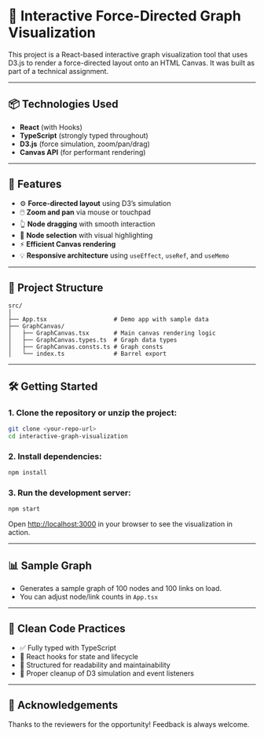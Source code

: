 # 🎯 Interactive Force-Directed Graph Visualization

This project is a React-based interactive graph visualization tool that uses D3.js to render a force-directed layout onto an HTML Canvas. It was built as part of a technical assignment.

---

## 📦 Technologies Used

- **React** (with Hooks)
- **TypeScript** (strongly typed throughout)
- **D3.js** (force simulation, zoom/pan/drag)
- **Canvas API** (for performant rendering)

---

## 🚀 Features

- ⚙️ **Force-directed layout** using D3’s simulation
- 🖱️ **Zoom and pan** via mouse or touchpad
- 👆 **Node dragging** with smooth interaction
- 🎯 **Node selection** with visual highlighting
- ⚡ **Efficient Canvas rendering**
- 💡 **Responsive architecture** using `useEffect`, `useRef`, and `useMemo`

---

## 📁 Project Structure

```
src/
│
├── App.tsx                   # Demo app with sample data
├── GraphCanvas/
│   ├── GraphCanvas.tsx       # Main canvas rendering logic
│   ├── GraphCanvas.types.ts  # Graph data types
│   ├── GraphCanvas.consts.ts # Graph consts
│   └── index.ts              # Barrel export
```

---

## 🛠️ Getting Started

### 1. Clone the repository or unzip the project:

```bash
git clone <your-repo-url>
cd interactive-graph-visualization
```

### 2. Install dependencies:

```bash
npm install
```

### 3. Run the development server:

```bash
npm start
```

Open [http://localhost:3000](http://localhost:3000) in your browser to see the visualization in action.

---

## 📊 Sample Graph

- Generates a sample graph of 100 nodes and 100 links on load.
- You can adjust node/link counts in `App.tsx`

---

## 🧹 Clean Code Practices

- ✅ Fully typed with TypeScript
- 🧠 React hooks for state and lifecycle
- 🧼 Structured for readability and maintainability
- 🧯 Proper cleanup of D3 simulation and event listeners

---

## 🙏 Acknowledgements

Thanks to the reviewers for the opportunity! Feedback is always welcome.

